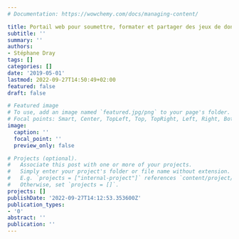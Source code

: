 ```yaml
---
# Documentation: https://wowchemy.com/docs/managing-content/

title: Portail web pour soumettre, formater et partager des jeux de données dans R
subtitle: ''
summary: ''
authors:
- Stéphane Dray
tags: []
categories: []
date: '2019-05-01'
lastmod: 2022-09-27T14:50:49+02:00
featured: false
draft: false

# Featured image
# To use, add an image named `featured.jpg/png` to your page's folder.
# Focal points: Smart, Center, TopLeft, Top, TopRight, Left, Right, BottomLeft, Bottom, BottomRight.
image:
  caption: ''
  focal_point: ''
  preview_only: false

# Projects (optional).
#   Associate this post with one or more of your projects.
#   Simply enter your project's folder or file name without extension.
#   E.g. `projects = ["internal-project"]` references `content/project/deep-learning/index.md`.
#   Otherwise, set `projects = []`.
projects: []
publishDate: '2022-09-27T14:12:53.353600Z'
publication_types:
- '0'
abstract: ''
publication: ''
---
```

